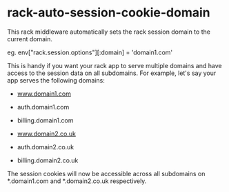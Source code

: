 rack-auto-session-cookie-domain
===============================

This rack middleware automatically sets the rack session domain to the current domain.

eg. env["rack.session.options"][:domain] = 'domain1.com'

This is handy if you want your rack app to serve multiple domains and have access to the session data on all subdomains. For example, let's say your app serves the following domains:

- www.domain1.com
- auth.domain1.com
- billing.domain1.com


- www.domain2.co.uk
- auth.domain2.co.uk
- billing.domain2.co.uk

The session cookies will now be accessible across all subdomains on *.domain1.com and *.domain2.co.uk respectively.